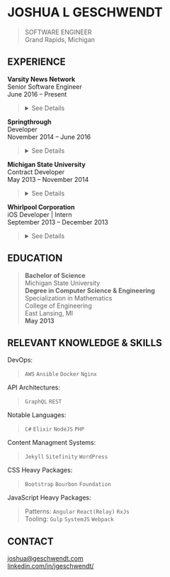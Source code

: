JOSHUA L GESCHWENDT
===================
> SOFTWARE ENGINEER
<br>Grand Rapids, Michigan


EXPERIENCE
----------

**Varsity News Network**<br>
Senior Software Engineer<br>
June 2016 – Present<br>
> <details>
> <summary>See Details</summary>
> <p>Part of a team which focuses on creating the largest network of high school athletic communities in the country by providing solutions which showcase athletic achievements, provides software for athletic departments, and offers robust advertising products to businesses and vendors. </p>
> </details>


**Springthrough**<br>
Developer<br>
November 2014 – June 2016<br>
> <details>
> <summary>See Details</summary>
> <p>Worked with several teams consisting of designers, developers, and project managers to efficiently build quality experiences over a variety of platforms and technologies for our clients and their users. Solutions ranged from complex single page web applications to i18n enterprise content management systems.</p>
> </details>


**Michigan State University**<br>
Contract Developer<br>
May 2013 – November 2014<br>
> <details>
> <summary>See Details</summary>
> <p>Majorly contributed in the planning, design, and development of a suite of apps & websites for the university including (maps.msu.edu)[https://maps.msu.edu/interactive/] and (search.msu.edu)[https://search.msu.edu/]. Several of these projects were started from scratch including the internal Search API that is the acting resource for many departments in the university's network.</p>
> </details>


**Whirlpool Corporation**<br>
iOS Developer | Intern<br>
September 2013 – December 2013<br>
> <details>
> <summary>See Details</summary>
> <p>Prototyped an iOS App that let users configure settings for appliances based on the location of their device. This was the proof of concept for Whirlpool’s "smart appliance" line.</p>
> </details>



EDUCATION
---------

> **Bachelor of Science**<br>
  Michigan State University<br>
  **Degree in Computer Science & Engineering**<br>
  Specialization in Mathematics<br>
  College of Engineering<br>
  East Lansing, MI<br>
  **May 2013**



RELEVANT KNOWLEDGE & SKILLS
---------------------------

DevOps: 
> `AWS` `Ansible` `Docker` `Nginx`

API Architectures: 
> `GraphQL` `REST`

Notable Languages:
> `C#` `Elixir` `NodeJS` `PHP`

Content Managment Systems:
> `Jekyll` `Sitefinity` `WordPress`

CSS Heavy Packages: 
> `Bootstrap` `Bourbon` `Foundation`

JavaScript Heavy Packages: 
> Patterns: `Angular` `React(Relay)` `RxJs`<br>
> Tooling: `Gulp` `SystemJS` `Webpack`



CONTACT
-------
<joshua@geschwendt.com><br>
[linkedin.com/in/jgeschwendt/](https://www.linkedin.com/in/jgeschwendt/)
